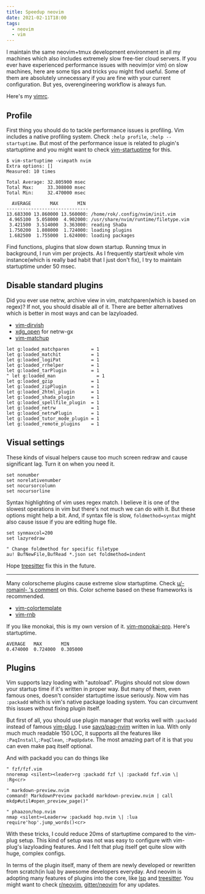 ```yaml
---
title: Speedup neovim
date: 2021-02-11T18:00
tags:
  - neovim
  - vim
---
```


I maintain the same neovim+tmux development environment in all my machines which also includes extremely slow free-tier cloud servers.
If you ever have experienced performance issues with neovim(or vim) on slow machines, here are some tips and tricks you might find useful.
Some of them are absolutely unnecessary if you are fine with your current configuration. But yes, overengineering workflow is always fun.

Here's my [vimrc](https://github.com/aca/dotfiles/tree/master/.config/nvim).

## Profile

First thing you should do to tackle performance issues is profiling.
Vim includes a native profiling system. Check `:help profile`, `:help --startuptime`. But
most of the performance issue is related to plugin's startuptime and you might want to check [vim-startuptime](https://github.com/rhysd/vim-startuptime) for this.

```
$ vim-startuptime -vimpath nvim 
Extra options: []
Measured: 10 times

Total Average: 32.805900 msec
Total Max:     33.308000 msec
Total Min:     32.470000 msec

  AVERAGE       MAX       MIN
------------------------------
13.683300 13.860000 13.560000: /home/rok/.config/nvim/init.vim
 4.965100  5.058000  4.902000: /usr/share/nvim/runtime/filetype.vim
 3.421500  3.514000  3.363000: reading ShaDa
 1.750200  1.808000  1.724000: loading plugins
 1.682500  1.755000  1.624000: loading packages
```

Find functions, plugins that slow down startup. Running tmux in background, I run vim per projects.
As I frequently start/exit whole vim instance(which is really bad habit that I just don't fix), I try to maintain startuptime under 50 msec.

## Disable standard plugins

Did you ever use netrw, archive view in vim, matchparen(which is based on regex)? 
If not, you should disable all of it. There are better alternatives which is better in most ways and can be lazyloaded.

- [vim-dirvish](https://github.com/justinmk/vim-dirvish)
- [xdg_open](https://github.com/arp242/xdg_open.vim) for netrw-gx
- [vim-matchup](https://github.com/andymass/vim-matchup)

```
let g:loaded_matchparen        = 1
let g:loaded_matchit           = 1
let g:loaded_logiPat           = 1
let g:loaded_rrhelper          = 1
let g:loaded_tarPlugin         = 1
" let g:loaded_man               = 1
let g:loaded_gzip              = 1
let g:loaded_zipPlugin         = 1
let g:loaded_2html_plugin      = 1
let g:loaded_shada_plugin      = 1
let g:loaded_spellfile_plugin  = 1
let g:loaded_netrw             = 1
let g:loaded_netrwPlugin       = 1
let g:loaded_tutor_mode_plugin = 1
let g:loaded_remote_plugins    = 1
```
## Visual settings

These kinds of visual helpers cause too much screen redraw and cause significant lag. Turn it on when you need it.
```
set nonumber
set norelativenumber
set nocursorcolumn
set nocursorline
```

Syntax highlighting of vim uses regex match. I believe it is one of the slowest
operations in vim but there's not much we can do with it. But these options
might help a bit. And, if syntax file is slow, `foldmethod=syntax` might also
cause issue if you are editing huge file. 

```
set synmaxcol=200
set lazyredraw

" Change foldmethod for specific filetype
au! BufNewFile,BufRead *.json set foldmethod=indent
```
Hope [treesitter](https://github.com/nvim-treesitter/nvim-treesitter) fix this in the future.

---

Many colorscheme plugins cause extreme slow startuptime. Check [u/-romainl- 's comment](https://www.reddit.com/r/vim/comments/gc05k1/why_are_colorschemes_so_slow_to_load/fp92t47?utm_source=share&utm_medium=web2x&context=3) on this. 
Color scheme based on these frameworks is recommended.
- [vim-colortemplate](https://github.com/lifepillar/vim-colortemplate) 
- [vim-rnb](https://github.com/romainl/vim-rnb)

If you like monokai, this is my own version of it. [vim-monokai-pro](https://github.com/aca/vim-monokai-pro). Here's startuptime.

```
AVERAGE   MAX       MIN 
0.474000  0.724000  0.305000
```


## Plugins

Vim supports lazy loading with "autoload". Plugins should not slow down your startup time if it's written in proper way.
But many of them, even famous ones, doesn't consider startuptime issue seriously. Now vim has `:packadd`  which is vim's native package loading system. You can circumvent this issues without fixing plugin itself.

But first of all, you should use plugin manager that works well with `:packadd` instead of famous [vim-plug](https://github.com/junegunn/vim-plug).
I use [savq/paq-nvim](https://github.com/savq/paq-nvim) written in lua. With only much much readable 150 LOC, it supports all the features like 
`:PaqInstall`,`:PaqClean`, `:PaqUpdate`. The most amazing part of it is that you can even make paq itself optional.

And with packadd you can do things like

```
" fzf/fzf.vim
nnoremap <silent><leader>rg :packadd fzf \| :packadd fzf.vim \| :Rg<cr>

" markdown-preview.nvim
command! MarkdownPreview packadd markdown-preview.nvim | call mkdp#util#open_preview_page()"

" phaazon/hop.nvim
nmap <silent><Leader>w :packadd hop.nvim \| :lua require'hop'.jump_words()<cr>
```

With these tricks, I could reduce 20ms of startuptime compared to the vim-plug setup. This kind of setup was not was easy to configure with vim-plug's lazyloading features.
And I felt that plug itself get quite slow with huge, complex configs.

In terms of the plugin itself, many of them are newly developed or rewritten from scratch(in lua) by awesome developers everyday.
And neovim is adopting many features of plugins into the core, like [lsp](https://neovim.io/doc/user/lsp.html) and [treesitter](https://github.com/nvim-treesitter/nvim-treesitter).
You might want to check [r/neovim](https://www.reddit.com/r/neovim), [gitter/neovim](https://gitter.im/neovim/neovim) for any updates.



